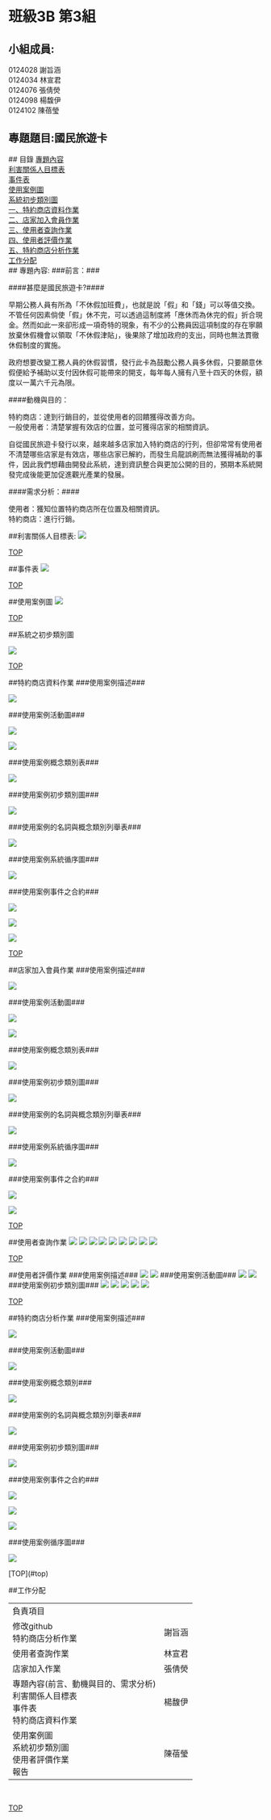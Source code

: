 # 班級3B 第3組
## 小組成員:

0124028 謝旨涵    
0124034 林宣君     
0124076 張倩熒     
0124098 楊馥伊     
0124102 陳蓓瑩     

## 專題題目:國民旅遊卡  
##<a name="top"/> 目錄
[專題內容](#1)   
[利害關係人目標表](#2)   
[事件表](#3)   
[使用案例圖](#4)   
[系統初步類別圖](#5)   
[一、特約商店資料作業](#6)   
[二、店家加入會員作業](#7)   
[三、使用者查詢作業](#8)   
[四、使用者評價作業](#9)   
[五、特約商店分析作業](#10)  
[工作分配](#11)  
##<a name="1"/> 專題內容:
###前言：###

####甚麼是國民旅遊卡?####

早期公務人員有所為「不休假加班費」，也就是說「假」和「錢」可以等值交換。不管任何因素倘使「假」休不完，可以透過這制度將「應休而為休完的假」折合現金。然而如此一來卻形成一項奇特的現象，有不少的公務員因這項制度的存在寧願放棄休假機會以領取「不休假津貼」，後果除了增加政府的支出，同時也無法貫徹休假制度的實施。

政府想要改變工務人員的休假習慣，發行此卡為鼓勵公務人員多休假，只要願意休假便給予補助以支付因休假可能帶來的開支，每年每人擁有八至十四天的休假，額度以一萬六千元為限。

####動機與目的：

特約商店：達到行銷目的，並從使用者的回饋獲得改善方向。	    
一般使用者：清楚掌握有效店的位置，並可獲得店家的相關資訊。     

自從國民旅遊卡發行以來，越來越多店家加入特約商店的行列，但卻常常有使用者不清楚哪些店家是有效店，哪些店家已解約，而發生烏龍誤刷而無法獲得補助的事件，因此我們想藉由開發此系統，達到資訊整合與更加公開的目的，預期本系統開發完成後能更加促進觀光產業的發展。

####需求分析：####

使用者：獲知位置特約商店所在位置及相關資訊。  
特約商店：進行行銷。  

##<a name="2"/>利害關係人目標表:
<img src="https://images.plurk.com/NkQwHUZ9jnw3DGh9GotxR.jpg">

[TOP](#top)

##<a name="3"/>事件表
<img src="https://images.plurk.com/2YkVha36VYonbDeaAMYBPR.jpg">

[TOP](#top)

##<a name="4"/>使用案例圖
<img src="https://images.plurk.com/4NwucsEztkpPFk4cCgIjlF.jpg">

[TOP](#top)

##<a name="5"/>系統之初步類別圖

<img src="https://images.plurk.com/3RSmYCTk6zKunvawwl9Dxx.jpg">

[TOP](#top)

##<a name="6"/>特約商店資料作業
###使用案例描述###
<p><img src="https://images.plurk.com/3Cw3ZqSVExrkMkjXzg4bSf.jpg"></p>
###使用案例活動圖###
<p><img src="https://images.plurk.com/1BLISCUrVNMNAUFR5KZ0sZ.jpg"></p>
<p><img src="https://images.plurk.com/2AvQPIRbhXOirbFoySZEct.jpg"></p>
###使用案例概念類別表###
<p><img src="https://images.plurk.com/5zeaV07xHGPbHyoPHUkWPh.jpg"></p>
###使用案例初步類別圖###
<p><img src="https://images.plurk.com/QcauqsKAaGfzTpVWuBtE.jpg"></p>
###使用案例的名詞與概念類別列舉表###
<p><img src="https://images.plurk.com/4mcXV1cKEW92LlfXlTCnhJ.jpg"></p>
###使用案例系統循序圖###
<p><img src="https://images.plurk.com/5BuWj1wMhZFTcGMQHsWzLw.jpg"></p>
###使用案例事件之合約###
<p><img src="https://images.plurk.com/4Vaf43dbAGtPRA0Sb5CofQ.jpg"></p>
<p><img src="https://images.plurk.com/3OG8ZAXMTmV0Vvr10AdpHH.jpg"></p>
<p><img src="https://images.plurk.com/2uo6hNAQDTp7vXNh2MTDEJ.jpg"></p>

[TOP](#top)

##<a name="7"/>店家加入會員作業
###使用案例描述###
<p><img src="https://images.plurk.com/5ig4kgnXKoakzsjwtmaw7f.jpg"></p>
###使用案例活動圖###
<p><img src="https://images.plurk.com/3hQ9CR5CAoR3Tj5wWYQuuA.jpg"></p>
<p><img src="https://images.plurk.com/6T3E4mlWRsn2cjewObhfXC.jpg"></p>
###使用案例概念類別表###
<p><img src="https://images.plurk.com/1Ivhxr6Y8PXyERvIr5tvzO.jpg"></p>
###使用案例初步類別圖###
<p><img src="https://images.plurk.com/4FhW01wZ1giJdYVk35ENKK.jpg"></p>
###使用案例的名詞與概念類別列舉表###
<p><img src="https://images.plurk.com/vpCp3GPO6MN5tOOZEASYw.jpg"></p>
###使用案例系統循序圖###
<p><img src="https://images.plurk.com/6xnqSq6POAyg9sBTgmZ8qw.jpg"></p>
###使用案例事件之合約###
<p><img src="https://images.plurk.com/4qr4zYi47UlrYONNh7TzdL.jpg"></p>
<p><img src="https://images.plurk.com/2byBZr0fhVSLZX965wlVa2.jpg"></p>

[TOP](#top)

##<a name="8"/>使用者查詢作業
<img src="https://images.plurk.com/30CwoaV5vX1VAmvXDim2qY.jpg">
<img src="https://images.plurk.com/wYpyvjfOUiC4rLfihTUkg.jpg">
<img src="https://images.plurk.com/4spyBYvMgK4xItHj88TvDw.jpg">
<img src="https://images.plurk.com/3l1mtHOElFDFOEIKtN7JF9.jpg">
<img src="https://images.plurk.com/6kUHmwcPBtlFaiOG50qzJp.jpg">
<img src="https://images.plurk.com/qk1c5dg5B1YyuaoGKR9uK.jpg">
<img src="https://images.plurk.com/4KFl4Qmj12O3ocilP60N1o.jpg">
<img src="https://images.plurk.com/1KOkzo1rablw8pTCUxt6RU.jpg">
<img src="https://images.plurk.com/5x1ppyK7LBOWt71kCgzuQF.jpg">

[TOP](#top)

##<a name="9"/>使用者評價作業
###使用案例描述###
<img src="https://images.plurk.com/dFfhU1Q3k1mIFYk5gcY6p.jpg">
<img src="https://images.plurk.com/43YxqXm6oDqcN0DoEC7wOP.jpg">
###使用案例活動圖###
<img src="https://images.plurk.com/t5fLfS5h7QSyvDrAvNkTV.jpg">
<img src="https://images.plurk.com/3ODSIV6SXAlWBQDbf4Cjk1.jpg">
###使用案例初步類別圖###
<img src="https://images.plurk.com/7KVKKSH4G4iCT2yZCLgXpu.jpg">
<img src="https://images.plurk.com/54HeLoKfevhr7Z1efkSt4W.jpg">
<img src="https://images.plurk.com/5mHRwsood44svg2W3kY2s1.jpg">
<img src="https://images.plurk.com/1bSkRf3It0l8hu67D8IAsc.jpg">
<img src="https://images.plurk.com/54VXgOR7pwJ0saOYEaOYRX.jpg">

[TOP](#top)

##<a name="10"/>特約商店分析作業
###使用案例描述###
<p><img src="https://images.plurk.com/5BwbaHWbeGMUi8YB8VpFSY.jpg"></p>
###使用案例活動圖###
<p><img src="https://images.plurk.com/5fZncaNGduZMyqSnu4fTTA.jpg"></p>
###使用案例概念類別###
<p><img src="https://images.plurk.com/1Wrldl3zz7oBx4rdY0SpIC.jpg"></p>
###使用案例的名詞與概念類別列舉表###
<p><img src="https://images.plurk.com/7LEUA1KFLcsQKRFmoBWaJ.jpg"></p>
###使用案例初步類別圖###
<p><img src="https://images.plurk.com/bHHrqSdpbbvOZbrhyWoDH.jpg"></p>
###使用案例事件之合約###
<p><img src="https://images.plurk.com/2FxVlbuBHVgQywfA9NrCtX.jpg"></p>
<p><img src="https://images.plurk.com/5ZwB30Zrlh0seg0QXavPFM.jpg"></p>
<p><img src="https://images.plurk.com/280uaR1mxFkSlNhlvT0eyt.jpg"></p>
###使用案例循序圖###
<p><img src="https://images.plurk.com/5nyVpsqxvFj4wd1BY1DZJ7.jpg"></p>
[TOP](#top)

##<a name="11"/>工作分配

<table style="width:100%">
  <tr>
    <td>負責項目</td>
    <td></td>     
  </tr>
  <tr>
    <td>修改github<br>
        特約商店分析作業<br>
    </td>
    <td>謝旨涵</td>     
  </tr>
  <tr>
    <td>使用者查詢作業</td>
    <td>林宣君</td>     
  </tr>
  <tr>
    <td>店家加入作業</td>
    <td>張倩熒</td>     
  </tr>
  <tr>
    <td>專題內容(前言、動機與目的、需求分析)<br>
        利害關係人目標表<br>
        事件表<br>
        特約商店資料作業<br>
    </td>
    <td>楊馥伊</td>     
  </tr>
  <tr>
    <td>使用案例圖<br>
        系統初步類別圖<br>
        使用者評價作業<br>
        報告<br>
    </td>
    <td>陳蓓瑩</td>     
  </tr>
</table>
<br>

[TOP](#top)


